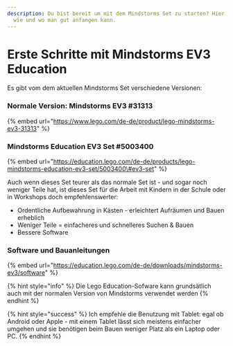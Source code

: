 ```yaml
---
description: Du bist bereit um mit dem Mindstorms Set zu starten? Hier findest Du,
  wie und wo man gut anfangen kann.
---
```


# Erste Schritte mit Mindstorms EV3 Education

Es gibt vom dem aktuellen Mindstorms Set verschiedene Versionen:

### Normale Version: Mindstorms EV3 \#31313

{% embed url="https://www.lego.com/de-de/product/lego-mindstorms-ev3-31313" %}

### Mindstorms Education EV3 Set \#5003400

{% embed url="https://education.lego.com/de-de/products/lego-mindstorms-education-ev3-set/5003400\#ev3-set" %}

Auch wenn dieses Set teurer als das normale Set ist - und sogar noch weniger Teile hat, ist dieses Set für die Arbeit mit Kindern in der Schule oder in Workshops doch empfehlenswerter:

* Ordentliche Aufbewahrung in Kästen - erleichtert Aufräumen und Bauen erheblich
* Weniger Teile = einfacheres und schnelleres Suchen & Bauen
* Bessere Software

### Software und Bauanleitungen

{% embed url="https://education.lego.com/de-de/downloads/mindstorms-ev3/software" %}

{% hint style="info" %}
Die Lego Education-Sofware kann grundsätlich auch mit der normalen Version von Mindstorms verwendet werden
{% endhint %}

{% hint style="success" %}
Ich empfehle die Benutzung mit Tablet: egal ob Android oder Apple - mit einem Tablet lässt sich meistens einfacher umgehen und sie benötigen beim Bauen weniger Platz als ein Laptop oder PC.
{% endhint %}



